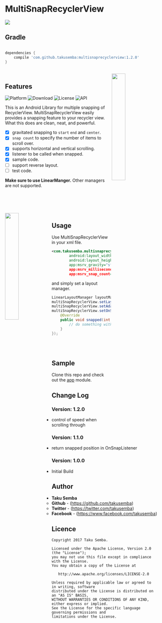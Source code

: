 # MultiSnapRecyclerView

<img src="https://github.com/TakuSemba/MultiSnapRecyclerView/blob/master/arts/logo.png">

## Gradle

```groovy

dependencies {
    compile 'com.github.takusemba:multisnaprecyclerview:1.2.0'
}

```
<br/>

<img src="https://github.com/TakuSemba/MultiSnapRecyclerView/blob/master/arts/gravity.gif" align="right" width="30%">

## Features
![Platform](http://img.shields.io/badge/platform-android-green.svg?style=flat)
![Download](https://api.bintray.com/packages/takusemba/maven/multisnaprecyclerview/images/download.svg)
![License](https://img.shields.io/badge/License-Apache%202.0-blue.svg)
![API](https://img.shields.io/badge/API-13%2B-brightgreen.svg?style=flat)

This is an Android Library for multiple snapping of RecyclerView.
MultiSnapRecyclerView easily provides a snapping feature to your recycler view. 
What this does are clean, neat, and powerful.
<br/>
- [x] gravitated snapping to `start` `end` and `center`.
- [x] `snap count` to specify the number of items to scroll over.
- [x] supports horizontal and vertical scrolling.
- [x] listener to be called when snapped.
- [x] sample code.
- [ ] support reverse layout.
- [ ] test code.

<strong>Make sure to use LinearManger.</strong> Other managers are not supported.

<br/>
<br/>
<br/>
<br/>

<img src="https://github.com/TakuSemba/MultiSnapRecyclerView/blob/master/arts/snap_count.gif" align="left" width="30%">

## Usage
Use MultiSnapRecyclerView in your xml file.

```xml
<com.takusemba.multisnaprecyclerview.MultiSnapRecyclerView
        android:layout_width="match_parent"
        android:layout_height="wrap_content"
        app:msrv_gravity="start" or center, end
        app:msrv_milliseconds_per_inch="@dimen/normal_speed" // speed of scrolling through.
        app:msrv_snap_count="2" /> items to scroll over

```

and simply set a layout manager.

```java
LinearLayoutManager layoutManager = new LinearLayoutManager(this);
multiSnapRecyclerView.setLayoutManager(layoutManager);
multiSnapRecyclerView.setAdapter(adapter);
multiSnapRecyclerView.setOnSnapListener(new OnSnapListener() {
    @Override
    public void snapped(int position) {
        // do something with the position of the snapped view
    }
});
```

<br/>
<br/>

## Sample
Clone this repo and check out the [app](https://github.com/TakuSemba/MultiSnapRecyclerView/tree/master/app) module.

## Change Log

### Version: 1.2.0

  * control of speed when scrolling through

### Version: 1.1.0

  * return snapped position in OnSnapListener
  
### Version: 1.0.0

  * Initial Build


## Author

* **Taku Semba**
    * **Github** - (https://github.com/takusemba)
    * **Twitter** - (https://twitter.com/takusemba)
    * **Facebook** - (https://www.facebook.com/takusemba)

## Licence
```
Copyright 2017 Taku Semba.

Licensed under the Apache License, Version 2.0 (the "License");
you may not use this file except in compliance with the License.
You may obtain a copy of the License at

   http://www.apache.org/licenses/LICENSE-2.0

Unless required by applicable law or agreed to in writing, software
distributed under the License is distributed on an "AS IS" BASIS,
WITHOUT WARRANTIES OR CONDITIONS OF ANY KIND, either express or implied.
See the License for the specific language governing permissions and
limitations under the License.
```
